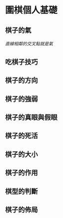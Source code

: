 # 圍棋個人基礎

## 棋子的氣

###### 直線相鄰的交叉點就是氣 

## 吃棋子技巧

## 棋子的方向

## 棋子的強弱

## 棋子的真眼與假眼

## 棋子的死活

## 棋子的大小

## 棋子的作用

## 棋型的判斷

## 棋子的佈局



>
